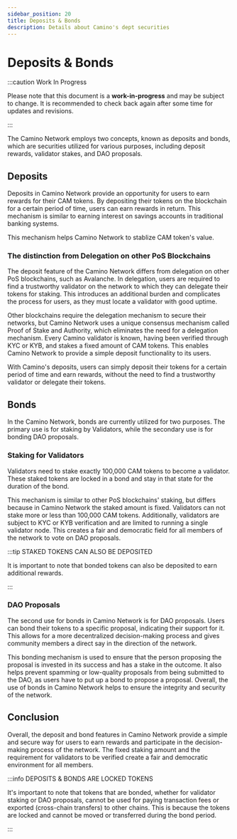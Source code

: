 ```yaml
---
sidebar_position: 20
title: Deposits & Bonds
description: Details about Camino's dept securities
---
```


# Deposits & Bonds

:::caution Work In Progress

Please note that this document is a **work-in-progress** and may be subject to change. It is recommended to check back again after some time for updates and revisions.

:::

The Camino Network employs two concepts, known as deposits and bonds, which are securities utilized for various purposes, including deposit rewards, validator stakes, and DAO proposals.

## Deposits

Deposits in Camino Network provide an opportunity for users to earn rewards for their CAM tokens. By depositing their tokens on the blockchain for a certain period of time, users can earn rewards in return. This mechanism is similar to earning interest on savings accounts in traditional banking systems.

This mechanism helps Camino Network to stablize CAM token's value.

### The distinction from Delegation on other PoS Blockchains

The deposit feature of the Camino Network differs from delegation on other PoS blockchains, such as Avalanche. In delegation, users are required to find a trustworthy validator on the network to which they can delegate their tokens for staking. This introduces an additional burden and complicates the process for users, as they must locate a validator with good uptime.

Other blockchains require the delegation mechanism to secure their networks, but Camino Network uses a unique consensus mechanism called Proof of Stake and Authority, which eliminates the need for a delegation mechanism. Every Camino validator is known, having been verified through KYC or KYB, and stakes a fixed amount of CAM tokens. This enables Camino Network to provide a simple deposit functionality to its users.

With Camino's deposits, users can simply deposit their tokens for a certain period of time and earn rewards, without the need to find a trustworthy validator or delegate their tokens.

## Bonds

In the Camino Network, bonds are currently utilized for two purposes. The primary use is for staking by Validators, while the secondary use is for bonding DAO proposals.

### Staking for Validators

Validators need to stake exactly 100,000 CAM tokens to become a validator. These staked tokens are locked in a bond and stay in that state for the duration of the bond.

This mechanism is similar to other PoS blockchains' staking, but differs because in Camino Network the staked amount is fixed. Validators can not stake more or less than 100,000 CAM tokens. Additionally, validators are subject to KYC or KYB verification and are limited to running a single validator node. This creates a fair and democratic field for all members of the network to vote on DAO proposals.

:::tip STAKED TOKENS CAN ALSO BE DEPOSITED

It is important to note that bonded tokens can also be deposited to earn additional rewards.

:::

### DAO Proposals

The second use for bonds in Camino Network is for DAO proposals. Users can bond their tokens to a specific proposal, indicating their support for it. This allows for a more decentralized decision-making process and gives community members a direct say in the direction of the network.

This bonding mechanism is used to ensure that the person proposing the proposal is invested in its success and has a stake in the outcome. It also helps prevent spamming or low-quality proposals from being submitted to the DAO, as users have to put up a bond to propose a proposal. Overall, the use of bonds in Camino Network helps to ensure the integrity and security of the network.

## Conclusion

Overall, the deposit and bond features in Camino Network provide a simple and secure way for users to earn rewards and participate in the decision-making process of the network. The fixed staking amount and the requirement for validators to be verified create a fair and democratic environment for all members.

:::info DEPOSITS & BONDS ARE LOCKED TOKENS

It's important to note that tokens that are bonded, whether for validator staking or DAO proposals, cannot be used for paying transaction fees or exported (cross-chain transfers) to other chains. This is because the tokens are locked and cannot be moved or transferred during the bond period.

:::

